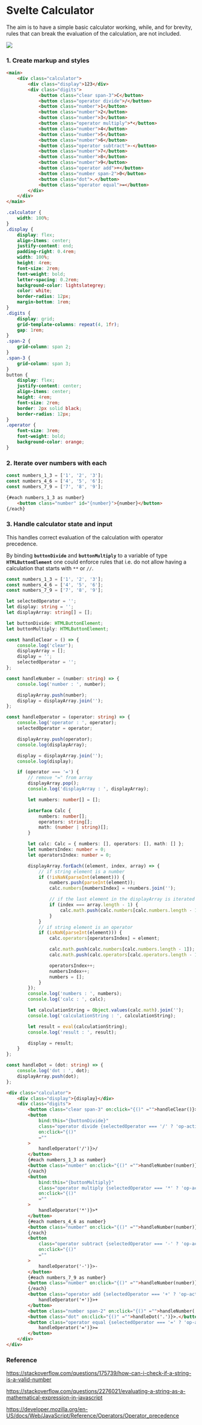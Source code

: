 # Svelte Calculator

The aim is to have a simple basic calculator working, while, and for brevity, rules that can break the evaluation of the calculation, are not included.

<img src="/static/Screenshot_20240226_160922.png">

### 1. Create markup and styles

```html
<main>
	<div class="calculator">
		<div class="display">123</div>
		<div class="digits">
			<button class="clear span-3">C</button>
			<button class="operator divide">/</button>
			<button class="number">1</button>
			<button class="number">2</button>
			<button class="number">3</button>
			<button class="operator multiply">*</button>
			<button class="number">4</button>
			<button class="number">5</button>
			<button class="number">6</button>
			<button class="operator subtract">-</button>
			<button class="number">7</button>
			<button class="number">8</button>
			<button class="number">9</button>
			<button class="operator add">+</button>
			<button class="number span-2">0</button>
			<button class="dot">.</button>
			<button class="operator equal">=</button>
		</div>
	</div>
</main>
```

```css
.calculator {
	width: 100%;
}
.display {
	display: flex;
	align-items: center;
	justify-content: end;
	padding-right: 0.4rem;
	width: 100%;
	height: 4rem;
	font-size: 2rem;
	font-weight: bold;
	letter-spacing: 0.2rem;
	background-color: lightslategrey;
	color: white;
	border-radius: 12px;
	margin-bottom: 1rem;
}
.digits {
	display: grid;
	grid-template-columns: repeat(4, 1fr);
	gap: 1rem;
}
.span-2 {
	grid-column: span 2;
}
.span-3 {
	grid-column: span 3;
}
button {
	display: flex;
	justify-content: center;
	align-items: center;
	height: 4rem;
	font-size: 2rem;
	border: 2px solid black;
	border-radius: 12px;
}
.operator {
	font-size: 3rem;
	font-weight: bold;
	background-color: orange;
}
```

### 2. Iterate over numbers with each

```ts
const numbers_1_3 = ['1', '2', '3'];
const numbers_4_6 = ['4', '5', '6'];
const numbers_7_9 = ['7', '8', '9'];
```

<!-- prettier-ignore -->
```html
{#each numbers_1_3 as number}
	<button class="number" id="{number}">{number}</button>
{/each}
```

### 3. Handle calculator state and input

This handles correct evaluation of the calculation with operator precedence.

By binding **`buttonDivide`** and **`buttonMultiply`** to a variable of type **`HTMLButtonElement`** one could enforce rules that i.e. do not allow having a calculation that starts with `**` or `//`.

```ts
const numbers_1_3 = ['1', '2', '3'];
const numbers_4_6 = ['4', '5', '6'];
const numbers_7_9 = ['7', '8', '9'];

let selectedOperator = '';
let display: string = '';
let displayArray: string[] = [];

let buttonDivide: HTMLButtonElement;
let buttonMultiply: HTMLButtonElement;

const handleClear = () => {
	console.log('clear');
	displayArray = [];
	display = '';
	selectedOperator = '';
};

const handleNumber = (number: string) => {
	console.log('number : ', number);

	displayArray.push(number);
	display = displayArray.join('');
};

const handleOperator = (operator: string) => {
	console.log('operator : ', operator);
	selectedOperator = operator;

	displayArray.push(operator);
	console.log(displayArray);

	display = displayArray.join('');
	console.log(display);

	if (operator === '=') {
		// remove "=" from array
		displayArray.pop();
		console.log('displayArray : ', displayArray);

		let numbers: number[] = [];

		interface Calc {
			numbers: number[];
			operators: string[];
			math: (number | string)[];
		}

		let calc: Calc = { numbers: [], operators: [], math: [] };
		let numbersIndex: number = 0;
		let operatorsIndex: number = 0;

		displayArray.forEach((element, index, array) => {
			// if string element is a number
			if (!isNaN(parseInt(element))) {
				numbers.push(parseInt(element));
				calc.numbers[numbersIndex] = +numbers.join('');

				// if the last element in the displayArray is iterated
				if (index === array.length - 1) {
					calc.math.push(calc.numbers[calc.numbers.length - 1]);
				}
			}
			// if string element is an operator
			if (isNaN(parseInt(element))) {
				calc.operators[operatorsIndex] = element;

				calc.math.push(calc.numbers[calc.numbers.length - 1]);
				calc.math.push(calc.operators[calc.operators.length - 1]);

				operatorsIndex++;
				numbersIndex++;
				numbers = [];
			}
		});
		console.log('numbers : ', numbers);
		console.log('calc : ', calc);

		let calculationString = Object.values(calc.math).join('');
		console.log('calculationString : ', calculationString);

		let result = eval(calculationString);
		console.log('result : ', result);

		display = result;
	}
};

const handleDot = (dot: string) => {
	console.log('dot : ', dot);
	displayArray.push(dot);
};
```

```html
<div class="calculator">
	<div class="display">{display}</div>
	<div class="digits">
		<button class="clear span-3" on:click="{()" ="">handleClear()}>C</button>
		<button
			bind:this="{buttonDivide}"
			class="operator divide {selectedOperator === '/' ? 'op-active' : ''}"
			on:click="{()"
			=""
		>
			handleOperator('/')}>/
		</button>
		{#each numbers_1_3 as number}
		<button class="number" on:click="{()" ="">handleNumber(number)}>{number}</button>
		{/each}
		<button
			bind:this="{buttonMultiply}"
			class="operator multiply {selectedOperator === '*' ? 'op-active' : ''}"
			on:click="{()"
			=""
		>
			handleOperator('*')}>*
		</button>
		{#each numbers_4_6 as number}
		<button class="number" on:click="{()" ="">handleNumber(number)}>{number}</button>
		{/each}
		<button
			class="operator subtract {selectedOperator === '-' ? 'op-active' : ''}"
			on:click="{()"
			=""
		>
			handleOperator('-')}>-
		</button>
		{#each numbers_7_9 as number}
		<button class="number" on:click="{()" ="">handleNumber(number)}>{number}</button>
		{/each}
		<button class="operator add {selectedOperator === '+' ? 'op-active' : ''}" on:click="{()" ="">
			handleOperator('+')}>+
		</button>
		<button class="number span-2" on:click="{()" ="">handleNumber('0')}>0</button>
		<button class="dot" on:click="{()" ="">handleDot('.')}>.</button>
		<button class="operator equal {selectedOperator === '=' ? 'op-active' : ''}" on:click="{()" ="">
			handleOperator('=')}>=
		</button>
	</div>
</div>
```

### Reference

<a href="https://stackoverflow.com/questions/175739/how-can-i-check-if-a-string-is-a-valid-number" target="_blank">https://stackoverflow.com/questions/175739/how-can-i-check-if-a-string-is-a-valid-number</a>

<a href="https://stackoverflow.com/questions/2276021/evaluating-a-string-as-a-mathematical-expression-in-javascript" target="_blank">https://stackoverflow.com/questions/2276021/evaluating-a-string-as-a-mathematical-expression-in-javascript</a>

<a href="https://developer.mozilla.org/en-US/docs/Web/JavaScript/Reference/Operators/Operator_precedence" target="_blank">https://developer.mozilla.org/en-US/docs/Web/JavaScript/Reference/Operators/Operator_precedence</a>
